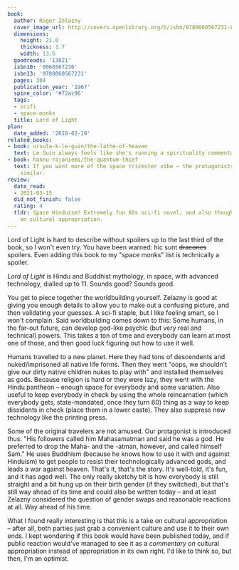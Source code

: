```yaml
---
book:
  author: Roger Zelazny
  cover_image_url: http://covers.openlibrary.org/b/isbn/9780060567231-L.jpg
  dimensions:
    height: 21.0
    thickness: 1.7
    width: 13.5
  goodreads: '13821'
  isbn10: '0060567236'
  isbn13: '9780060567231'
  pages: 304
  publication_year: '1967'
  spine_color: '#72ac96'
  tags:
  - scifi
  - space-monks
  title: Lord of Light
plan:
  date_added: '2018-02-19'
related_books:
- book: ursula-k-le-guin/the-lathe-of-heaven
  text: Le Guin always feels like she's running a spirituality commentary in space.
- book: hannu-rajaniemi/the-quantum-thief
  text: If you want more of the space trickster vibe – the protagonists feel very
    similar.
review:
  date_read:
  - 2021-03-15
  did_not_finish: false
  rating: 4
  tldr: Space Hinduism! Extremely fun 60s sci-fi novel, and also thoughtful commentary
    on cultural appropriation.
---
```


Lord of Light is hard to describe without spoilers up to the last third of the book, so I won't even try. You have been
warned: hic sunt ~~dracones~~ spoilers. Even adding this book to my "space monks" list is technically a spoiler.

*Lord of Light* is Hindu and Buddhist mythology, in space, with advanced technology, dialled up to 11. Sounds good?
Sounds good.

You get to piece together the worldbuilding yourself. Zelazny is good at giving you enough details to allow you to make
out a confusing picture, and then validating your guesses. A sci-fi staple, but I like feeling smart, so I won't
complain. Said worldbuilding comes down to this: Some humans, in the far-out future, can develop god-like psychic (but
very real and technical) powers. This takes a ton of time and everybody can learn at most one of those, and then good
luck figuring out how to use it well.

Humans travelled to a new planet. Here they had tons of descendents and nuked/imprisoned all native life forms. Then
they went "oops, we shouldn't give our dirty native children nukes to play with" and installed themselves as gods.
Because religion is hard or they were lazy, they went with the Hindu pantheon – enough space for everybody and some
variation. Also useful to keep everybody in check by using the whole reincarnation (which everybody gets,
state-mandated, once they turn 60) thing as a way to keep dissidents in check (place them in a lower caste). They also
suppress new technology like the printing press.

Some of the original travelers are not amused. Our protagonist is introduced thus: "His followers called him
Mahasamatman and said he was a god. He preferred to drop the Maha- and the -atman, however, and called himself Sam."
He uses Buddhism (because he knows how to use it with and against Hinduism) to get people to resist their
technologically advanced gods, and leads a war against heaven. That's it, that's the story. It's well-told, it's fun,
and it has aged well. The only really sketchy bit is how everybody is still straight and a bit hung up on their birth
gender (if they switched), but that's still way ahead of its time and could also be written today – and at least Zelazny
considered the question of gender swaps and reasonable reactions at all. Way ahead of his time.

What I found really interesting is that this is a take on cultural appropriation – after all, both parties just grab a
convenient culture and use it to their own ends. I kept wondering if this book would have been published today, and if
public reaction would've managed to see it as a *commentary on* cultural appropriation instead of appropriation in its
own right. I'd like to think so, but then, I'm an optimist.

